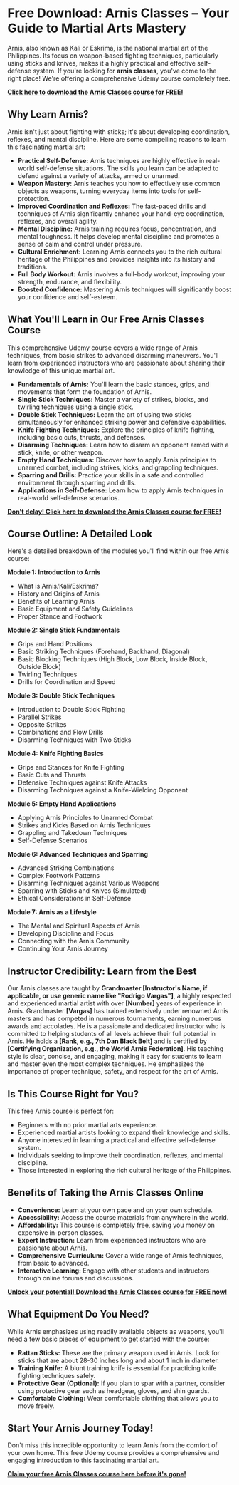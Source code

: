 # Free Download: Arnis Classes – Your Guide to Martial Arts Mastery

Arnis, also known as Kali or Eskrima, is the national martial art of the Philippines. Its focus on weapon-based fighting techniques, particularly using sticks and knives, makes it a highly practical and effective self-defense system. If you're looking for **arnis classes**, you've come to the right place! We're offering a comprehensive Udemy course completely free.

[**Click here to download the Arnis Classes course for FREE!**](https://udemywork.com/arnis-classes)

## Why Learn Arnis?

Arnis isn't just about fighting with sticks; it's about developing coordination, reflexes, and mental discipline. Here are some compelling reasons to learn this fascinating martial art:

*   **Practical Self-Defense:** Arnis techniques are highly effective in real-world self-defense situations. The skills you learn can be adapted to defend against a variety of attacks, armed or unarmed.
*   **Weapon Mastery:** Arnis teaches you how to effectively use common objects as weapons, turning everyday items into tools for self-protection.
*   **Improved Coordination and Reflexes:** The fast-paced drills and techniques of Arnis significantly enhance your hand-eye coordination, reflexes, and overall agility.
*   **Mental Discipline:** Arnis training requires focus, concentration, and mental toughness. It helps develop mental discipline and promotes a sense of calm and control under pressure.
*   **Cultural Enrichment:** Learning Arnis connects you to the rich cultural heritage of the Philippines and provides insights into its history and traditions.
*   **Full Body Workout:** Arnis involves a full-body workout, improving your strength, endurance, and flexibility.
*   **Boosted Confidence:** Mastering Arnis techniques will significantly boost your confidence and self-esteem.

## What You'll Learn in Our Free Arnis Classes Course

This comprehensive Udemy course covers a wide range of Arnis techniques, from basic strikes to advanced disarming maneuvers. You'll learn from experienced instructors who are passionate about sharing their knowledge of this unique martial art.

*   **Fundamentals of Arnis:** You'll learn the basic stances, grips, and movements that form the foundation of Arnis.
*   **Single Stick Techniques:** Master a variety of strikes, blocks, and twirling techniques using a single stick.
*   **Double Stick Techniques:** Learn the art of using two sticks simultaneously for enhanced striking power and defensive capabilities.
*   **Knife Fighting Techniques:** Explore the principles of knife fighting, including basic cuts, thrusts, and defenses.
*   **Disarming Techniques:** Learn how to disarm an opponent armed with a stick, knife, or other weapon.
*   **Empty Hand Techniques:** Discover how to apply Arnis principles to unarmed combat, including strikes, kicks, and grappling techniques.
*   **Sparring and Drills:** Practice your skills in a safe and controlled environment through sparring and drills.
*   **Applications in Self-Defense:** Learn how to apply Arnis techniques in real-world self-defense scenarios.

[**Don't delay! Click here to download the Arnis Classes course for FREE!**](https://udemywork.com/arnis-classes)

## Course Outline: A Detailed Look

Here's a detailed breakdown of the modules you'll find within our free Arnis course:

**Module 1: Introduction to Arnis**

*   What is Arnis/Kali/Eskrima?
*   History and Origins of Arnis
*   Benefits of Learning Arnis
*   Basic Equipment and Safety Guidelines
*   Proper Stance and Footwork

**Module 2: Single Stick Fundamentals**

*   Grips and Hand Positions
*   Basic Striking Techniques (Forehand, Backhand, Diagonal)
*   Basic Blocking Techniques (High Block, Low Block, Inside Block, Outside Block)
*   Twirling Techniques
*   Drills for Coordination and Speed

**Module 3: Double Stick Techniques**

*   Introduction to Double Stick Fighting
*   Parallel Strikes
*   Opposite Strikes
*   Combinations and Flow Drills
*   Disarming Techniques with Two Sticks

**Module 4: Knife Fighting Basics**

*   Grips and Stances for Knife Fighting
*   Basic Cuts and Thrusts
*   Defensive Techniques against Knife Attacks
*   Disarming Techniques against a Knife-Wielding Opponent

**Module 5: Empty Hand Applications**

*   Applying Arnis Principles to Unarmed Combat
*   Strikes and Kicks Based on Arnis Techniques
*   Grappling and Takedown Techniques
*   Self-Defense Scenarios

**Module 6: Advanced Techniques and Sparring**

*   Advanced Striking Combinations
*   Complex Footwork Patterns
*   Disarming Techniques against Various Weapons
*   Sparring with Sticks and Knives (Simulated)
*   Ethical Considerations in Self-Defense

**Module 7: Arnis as a Lifestyle**

*   The Mental and Spiritual Aspects of Arnis
*   Developing Discipline and Focus
*   Connecting with the Arnis Community
*   Continuing Your Arnis Journey

## Instructor Credibility: Learn from the Best

Our Arnis classes are taught by **Grandmaster [Instructor's Name, if applicable, or use generic name like "Rodrigo Vargas"]**, a highly respected and experienced martial artist with over **[Number]** years of experience in Arnis. Grandmaster **[Vargas]** has trained extensively under renowned Arnis masters and has competed in numerous tournaments, earning numerous awards and accolades. He is a passionate and dedicated instructor who is committed to helping students of all levels achieve their full potential in Arnis. He holds a **[Rank, e.g., 7th Dan Black Belt]** and is certified by **[Certifying Organization, e.g., the World Arnis Federation]**. His teaching style is clear, concise, and engaging, making it easy for students to learn and master even the most complex techniques. He emphasizes the importance of proper technique, safety, and respect for the art of Arnis.

## Is This Course Right for You?

This free Arnis course is perfect for:

*   Beginners with no prior martial arts experience.
*   Experienced martial artists looking to expand their knowledge and skills.
*   Anyone interested in learning a practical and effective self-defense system.
*   Individuals seeking to improve their coordination, reflexes, and mental discipline.
*   Those interested in exploring the rich cultural heritage of the Philippines.

## Benefits of Taking the Arnis Classes Online

*   **Convenience:** Learn at your own pace and on your own schedule.
*   **Accessibility:** Access the course materials from anywhere in the world.
*   **Affordability:** This course is completely free, saving you money on expensive in-person classes.
*   **Expert Instruction:** Learn from experienced instructors who are passionate about Arnis.
*   **Comprehensive Curriculum:** Cover a wide range of Arnis techniques, from basic to advanced.
*   **Interactive Learning:** Engage with other students and instructors through online forums and discussions.

[**Unlock your potential! Download the Arnis Classes course for FREE now!**](https://udemywork.com/arnis-classes)

## What Equipment Do You Need?

While Arnis emphasizes using readily available objects as weapons, you'll need a few basic pieces of equipment to get started with the course:

*   **Rattan Sticks:** These are the primary weapon used in Arnis. Look for sticks that are about 28-30 inches long and about 1 inch in diameter.
*   **Training Knife:** A blunt training knife is essential for practicing knife fighting techniques safely.
*   **Protective Gear (Optional):** If you plan to spar with a partner, consider using protective gear such as headgear, gloves, and shin guards.
*   **Comfortable Clothing:** Wear comfortable clothing that allows you to move freely.

## Start Your Arnis Journey Today!

Don't miss this incredible opportunity to learn Arnis from the comfort of your own home. This free Udemy course provides a comprehensive and engaging introduction to this fascinating martial art.

[**Claim your free Arnis Classes course here before it's gone!**](https://udemywork.com/arnis-classes)
